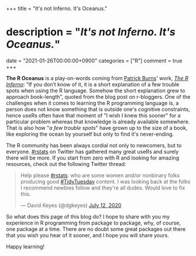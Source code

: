 +++
title = "It's not Inferno. It's Oceanus."
# description = "_It's not Inferno. It's Oceanus._"
date = "2021-01-26T00:00:00+0900"
categories = ["R"]
comment = true
+++

**The R Oceanus** is a play-on-words coming from [Patrick Burns](https://twitter.com/burnsstat)' work, [_The R Inferno_](https://www.r-bloggers.com/2011/05/the-r-inferno-revised/): "If you don’t know of it, it is a short explanation of a few trouble spots when using the R language. Somehow the short explanation grew to approach book-length", quoted from the blog post on r-bloggers. One of the challenges when it comes to learning the R programming language is, a person does not know something that is outside one's cognitive constraints, hence useRs often have that moment of "I wish I knew this sooner" for a particular problem whereas that knowledge is already available somewhere. That is also how "_a few trouble spots_" have grown up to the size of a book, like exploring the ocean by yourself but only to find it's never-ending.

The R community has been always cordial not only to newcomers, but to everyone. [#rstats](https://twitter.com/hashtag/rstats) on Twitter has gathered many great useRs and surely there will be more. If you start from zero with R and looking for amazing resources, check out the following Twitter thread:

<blockquote class="twitter-tweet"><p lang="en" dir="ltr">Help please <a href="https://twitter.com/hashtag/rstats?src=hash&amp;ref_src=twsrc%5Etfw">#rstats</a>: who are some women and/or nonbinary folks producing good <a href="https://twitter.com/hashtag/TidyTuesday?src=hash&amp;ref_src=twsrc%5Etfw">#TidyTuesday</a> content. I was looking back at the folks I recommend newbies follow and they&#39;re all dudes. Would love to fix this.</p>&mdash; David Keyes (@dgkeyes) <a href="https://twitter.com/dgkeyes/status/1282450260011302912?ref_src=twsrc%5Etfw">July 12, 2020</a></blockquote> <script async src="https://platform.twitter.com/widgets.js" charset="utf-8"></script>

So what does this page of this blog do? I hope to share with you my experience in R programming from package to package, why, of course, one package at a time. There are no doubt some great packages out there that you wish you hear of it sooner, and I hope you will share yours.

Happy learning!
